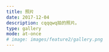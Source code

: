 ```yaml
---
title: 照片
date: 2017-12-04
description: cqqqwq拍的照片。
type: gallery
mode: at-once
# image: images/feature2/gallery.png
---
```


